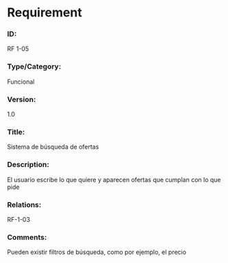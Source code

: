 # Requirement

### ID:

RF 1-05

### Type/Category:

Funcional

### Version:

1.0

### Title:

Sistema de búsqueda de ofertas

### Description:

El usuario escribe lo que quiere y aparecen ofertas que cumplan con lo que pide

### Relations:

RF-1-03

### Comments:

Pueden existir filtros de búsqueda, como por ejemplo, el precio
